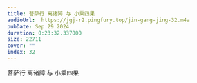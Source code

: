 ```yaml
---
title: 菩萨行 离诸障 与 小乘四果
audioUrl:  https://jgj-r2.pingfury.top/jin-gang-jing-32.m4a
pubDate: Sep 29 2024
duration: 0:23:32.337000
size: 22711
cover: ""
index: 32
---
```

菩萨行 离诸障 与 小乘四果